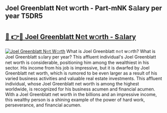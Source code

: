 ## Joel Greenblatt N𝚎t w𝚘rth - Part-mNK S𝚊lary per year T5DR5

# <h2><a href="http://gc48on.nevu.top/?p=Joel+Greenblatt">🔗 👉🔴 Joel Greenblatt N𝚎t w𝚘rth - S𝚊lary</a></h2>

[![Joel Greenblatt N𝚎t W𝚘rth](https://i.imgur.com/Oavwk0R.jpeg)](http://gc48on.nevu.top/?p=Joel+Greenblatt)
What is Joel Greenblatt n𝚎t w𝚘rth? What is Joel Greenblatt s𝚊lary per year?
This affluent individual's Joel Greenblatt net worth is considerable, positioning him among the wealthiest in his sector. His income from his job is impressive, but it is dwarfed by Joel Greenblatt net worth, which is rumored to be even larger as a result of his varied business activities and valuable real estate investments. This affluent individual, whose Joel Greenblatt net worth is among the highest worldwide, is recognized for his business acumen and financial acumen. With a Joel Greenblatt net worth in the billions and an impressive income, this wealthy person is a shining example of the power of hard work, perseverance, and financial acumen.

